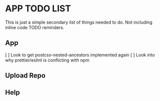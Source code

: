 # APP TODO LIST

This is just a simple secondary list of things needed to do. Not including inline code TODO reminders.

## App

[ ] Look to get postcss-nested-ancestors implemented again
[ ] Look into why prettier/eslint is conflicting with npm

## Upload Repo

## Help

